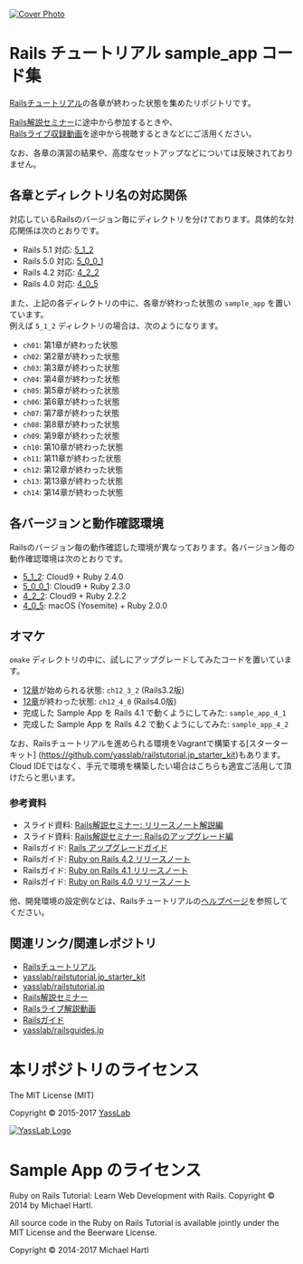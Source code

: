 [![Cover Photo](https://raw.githubusercontent.com/yasslab/sample_apps/master/cover.png)](http://railstutorial.jp/)

# Rails チュートリアル sample_app コード集

[Railsチュートリアル](https://railstutorial.jp/)の各章が終わった状態を集めたリポジトリです。   

[Rails解説セミナー](https://railstutorial.jp/seminars)に途中から参加するときや、   
[Railsライブ収録動画](https://railstutorial.jp/seminars#record)を途中から視聴するときなどにご活用ください。

なお、各章の演習の結果や、高度なセットアップなどについては反映されておりません。

## 各章とディレクトリ名の対応関係

対応しているRailsのバージョン毎にディレクトリを分けております。具体的な対応関係は次のとおりです。

- Rails 5.1 対応: [5_1_2](https://github.com/yasslab/sample_apps/tree/master/5_1_2)
- Rails 5.0 対応: [5_0_0_1](https://github.com/yasslab/sample_apps/tree/master/5_0_0_1)
- Rails 4.2 対応: [4_2_2](https://github.com/yasslab/sample_apps/tree/master/4_2_2)
- Rails 4.0 対応: [4_0_5](https://github.com/yasslab/sample_apps/tree/master/4_0_5)

また、上記の各ディレクトリの中に、各章が終わった状態の `sample_app` を置いています。   
例えば `5_1_2` ディレクトリの場合は、次のようになります。

- `ch01`: 第1章が終わった状態
- `ch02`: 第2章が終わった状態
- `ch03`: 第3章が終わった状態
- `ch04`: 第4章が終わった状態
- `ch05`: 第5章が終わった状態
- `ch06`: 第6章が終わった状態
- `ch07`: 第7章が終わった状態
- `ch08`: 第8章が終わった状態
- `ch09`: 第9章が終わった状態
- `ch10`: 第10章が終わった状態
- `ch11`: 第11章が終わった状態
- `ch12`: 第12章が終わった状態
- `ch13`: 第13章が終わった状態
- `ch14`: 第14章が終わった状態


## 各バージョンと動作確認環境

Railsのバージョン毎の動作確認した環境が異なっております。各バージョン毎の動作確認環境は次のとおりです。

- [5_1_2](https://github.com/yasslab/sample_apps/tree/master/5_1_2): Cloud9 + Ruby 2.4.0
- [5_0_0_1](https://github.com/yasslab/sample_apps/tree/master/5_0_0_1): Cloud9 + Ruby 2.3.0
- [4_2_2](https://github.com/yasslab/sample_apps/tree/master/4_2_2): Cloud9 + Ruby 2.2.2
- [4_0_5](https://github.com/yasslab/sample_apps/tree/master/4_0_5): macOS (Yosemite) + Ruby 2.0.0


## オマケ

`omake` ディレクトリの中に、試しにアップグレードしてみたコードを置いています。

- [12章](http://railstutorial.jp/chapters/supplement?version=3.2#top)が始められる状態: `ch12_3_2` (Rails3.2版)
- [12章](http://railstutorial.jp/chapters/supplement?version=3.2#top)が終わった状態: `ch12_4_0` (Rails4.0版)
- 完成した Sample App を Rails 4.1 で動くようにしてみた: `sample_app_4_1`
- 完成した Sample App を Rails 4.2 で動くようにしてみた: `sample_app_4_2`

なお、Railsチュートリアルを進められる環境をVagrantで構築する[スターターキット] (https://github.com/yasslab/railstutorial.jp_starter_kit)もあります。    
Cloud IDEではなく、手元で環境を構築したい場合はこちらも適宜ご活用して頂けたらと思います。

### 参考資料

- スライド資料: [Rails解説セミナー: リリースノート解説編](http://www.slideshare.net/yasulab/rails-50634204)
- スライド資料: [Rails解説セミナー: Railsのアップグレード編](http://www.slideshare.net/yasulab/rails-rails)
- Railsガイド: [Rails アップグレードガイド](http://railsguides.jp/upgrading_ruby_on_rails.html)
- Railsガイド: [Ruby on Rails 4.2 リリースノート](http://railsguides.jp/4_2_release_notes.html)
- Railsガイド: [Ruby on Rails 4.1 リリースノート](http://railsguides.jp/4_1_release_notes.html)
- Railsガイド: [Ruby on Rails 4.0 リリースノート](http://railsguides.jp/4_0_release_notes.html)

他、開発環境の設定例などは、Railsチュートリアルの[ヘルプページ](http://railstutorial.jp/help)を参照してください。


## 関連リンク/関連レポジトリ

- [Railsチュートリアル](https://railstutorial.jp)
- [yasslab/railstutorial.jp_starter_kit](https://github.com/yasslab/railstutorial.jp_starter_kit)
- [yasslab/railstutorial.jp](https://github.com/yasslab/railstutorial.jp)
- [Rails解説セミナー](https://railstutorial.jp/seminars)
- [Railsライブ解説動画](https://railstutorial.jp/seminars#record)
- [Railsガイド](https://railsguides.jp)
- [yasslab/railsguides.jp](https://github.com/yasslab/railsguides.jp)

# 本リポジトリのライセンス

The MIT License (MIT)

Copyright &copy; 2015-2017 [YassLab](https://yasslab.jp)

[![YassLab Logo](https://yasslab.jp/img/logo_rect_copy.png)](https://yasslab.jp)

# Sample App のライセンス

Ruby on Rails Tutorial: Learn Web Development with Rails. Copyright © 2014 by Michael Hartl.

All source code in the Ruby on Rails Tutorial is available jointly under the MIT License and the Beerware License.

Copyright &copy; 2014-2017 Michael Hartl

